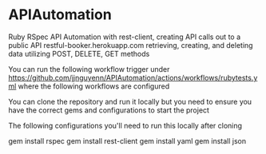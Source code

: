 # APIAutomation

Ruby RSpec API Automation with rest-client, creating API calls out to a public API restful-booker.herokuapp.com 
retrieving, creating, and deleting data utilizing POST, DELETE, GET methods


You can run the following workflow trigger under https://github.com/jjnguyenn/APIAutomation/actions/workflows/rubytests.yml
where the following workflows are configured

You can clone the repository and run it locally but you need to ensure you have the correct gems and configurations to start the project

The following configurations you'll need to run this locally after cloning

gem install rspec
gem install rest-client
gem install yaml
gem install json
